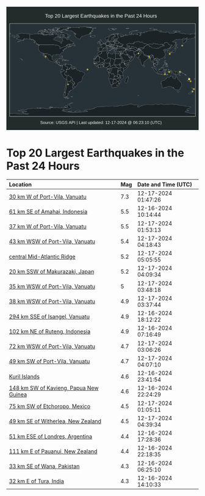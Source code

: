 ![Map](./map.png)

# Top 20 Largest Earthquakes in the Past 24 Hours

| Location | Mag | Date and Time (UTC) |
|:---|:---|:---|
| [30 km W of Port-Vila, Vanuatu](https://earthquake.usgs.gov/earthquakes/eventpage/us7000nzf3) | 7.3 | 12-17-2024 01:47:26 |
| [61 km SE of Amahai, Indonesia](https://earthquake.usgs.gov/earthquakes/eventpage/us7000nz8f) | 5.5 | 12-16-2024 10:14:44 |
| [37 km W of Port-Vila, Vanuatu](https://earthquake.usgs.gov/earthquakes/eventpage/us7000nzf4) | 5.5 | 12-17-2024 01:53:13 |
| [43 km WSW of Port-Vila, Vanuatu](https://earthquake.usgs.gov/earthquakes/eventpage/us7000nzgb) | 5.4 | 12-17-2024 04:18:43 |
| [central Mid-Atlantic Ridge](https://earthquake.usgs.gov/earthquakes/eventpage/us7000nzgl) | 5.2 | 12-17-2024 05:05:55 |
| [20 km SSW of Makurazaki, Japan](https://earthquake.usgs.gov/earthquakes/eventpage/us7000nzg7) | 5.2 | 12-17-2024 04:09:34 |
| [35 km WSW of Port-Vila, Vanuatu](https://earthquake.usgs.gov/earthquakes/eventpage/us7000nzg6) | 5 | 12-17-2024 03:48:18 |
| [38 km WSW of Port-Vila, Vanuatu](https://earthquake.usgs.gov/earthquakes/eventpage/us7000nzg0) | 4.9 | 12-17-2024 03:37:44 |
| [294 km SSE of Isangel, Vanuatu](https://earthquake.usgs.gov/earthquakes/eventpage/us7000nzaq) | 4.9 | 12-16-2024 18:12:22 |
| [102 km NE of Ruteng, Indonesia](https://earthquake.usgs.gov/earthquakes/eventpage/us7000nz7l) | 4.9 | 12-16-2024 07:16:49 |
| [72 km WSW of Port-Vila, Vanuatu](https://earthquake.usgs.gov/earthquakes/eventpage/us7000nzfs) | 4.7 | 12-17-2024 03:06:26 |
| [49 km SW of Port-Vila, Vanuatu](https://earthquake.usgs.gov/earthquakes/eventpage/us7000nzg9) | 4.7 | 12-17-2024 04:07:10 |
| [Kuril Islands](https://earthquake.usgs.gov/earthquakes/eventpage/us7000nzee) | 4.6 | 12-16-2024 23:41:54 |
| [148 km SW of Kavieng, Papua New Guinea](https://earthquake.usgs.gov/earthquakes/eventpage/us7000nzdy) | 4.6 | 12-16-2024 22:24:29 |
| [75 km SW of Etchoropo, Mexico](https://earthquake.usgs.gov/earthquakes/eventpage/us7000nzeu) | 4.5 | 12-17-2024 01:05:11 |
| [49 km SE of Witherlea, New Zealand](https://earthquake.usgs.gov/earthquakes/eventpage/us7000nzge) | 4.5 | 12-17-2024 04:39:34 |
| [51 km ESE of Londres, Argentina](https://earthquake.usgs.gov/earthquakes/eventpage/us7000nzae) | 4.4 | 12-16-2024 17:28:36 |
| [111 km E of Pauanui, New Zealand](https://earthquake.usgs.gov/earthquakes/eventpage/us7000nzdp) | 4.4 | 12-16-2024 22:18:35 |
| [33 km SE of Wana, Pakistan](https://earthquake.usgs.gov/earthquakes/eventpage/us7000nz75) | 4.3 | 12-16-2024 06:25:10 |
| [32 km E of Tura, India](https://earthquake.usgs.gov/earthquakes/eventpage/us7000nz9t) | 4.3 | 12-16-2024 14:10:33 |
